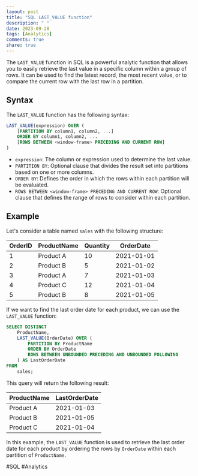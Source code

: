 ```yaml
---
layout: post
title: "SQL LAST_VALUE function"
description: " "
date: 2023-09-28
tags: [Analytics]
comments: true
share: true
---
```


The `LAST_VALUE` function in SQL is a powerful analytic function that allows you to easily retrieve the last value in a specific column within a group of rows. It can be used to find the latest record, the most recent value, or to compare the current row with the last row in a partition.

## Syntax

The `LAST_VALUE` function has the following syntax:

```sql
LAST_VALUE(expression) OVER (
    [PARTITION BY column1, column2, ...]
    ORDER BY column1, column2, ...
    [ROWS BETWEEN <window-frame> PRECEDING AND CURRENT ROW]
)
```

- `expression`: The column or expression used to determine the last value.
- `PARTITION BY`: Optional clause that divides the result set into partitions based on one or more columns.
- `ORDER BY`: Defines the order in which the rows within each partition will be evaluated.
- `ROWS BETWEEN <window-frame> PRECEDING AND CURRENT ROW`: Optional clause that defines the range of rows to consider within each partition.

## Example

Let's consider a table named `sales` with the following structure:

| OrderID | ProductName | Quantity | OrderDate  |
|---------|-------------|----------|------------|
| 1       | Product A   | 10       | 2021-01-01 |
| 2       | Product B   | 5        | 2021-01-02 |
| 3       | Product A   | 7        | 2021-01-03 |
| 4       | Product C   | 12       | 2021-01-04 |
| 5       | Product B   | 8        | 2021-01-05 |

If we want to find the last order date for each product, we can use the `LAST_VALUE` function:

```sql
SELECT DISTINCT
    ProductName,
    LAST_VALUE(OrderDate) OVER (
        PARTITION BY ProductName
        ORDER BY OrderDate
        ROWS BETWEEN UNBOUNDED PRECEDING AND UNBOUNDED FOLLOWING
    ) AS LastOrderDate
FROM
    sales;
```

This query will return the following result:

| ProductName | LastOrderDate |
|-------------|---------------|
| Product A   | 2021-01-03    |
| Product B   | 2021-01-05    |
| Product C   | 2021-01-04    |

In this example, the `LAST_VALUE` function is used to retrieve the last order date for each product by ordering the rows by `OrderDate` within each partition of `ProductName`.

#SQL #Analytics